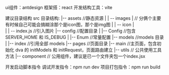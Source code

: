 ui组件：antdesign
框架搭：react 
开发结构工具：vite

建议目录结构
    src 目录结构:
    |-- assets //静态资源
      | | -- images |  // 分俩个主要有时候自己可能会搞糊涂那个是icon图，那个是img图
      | | -- icon   |   
      | | -- index.js //引入图片
    |-- config //配置目录
    | |-- Config //包含 SERVER_HOME 和 IS_DEBUG
      | |-- Enum //常量配置
    |-- models //models 目录
      | |-- index //引用全部 models
    |-- pages //页面目录
    |-- main //主页面，包含初始化 dva 的 initModels 和 initRequest，页面路由建立
    |-- utils // 公共使用工具方法
    |-- component // 公用组件，建议是已一个文件夹包一个index.jsx

开发启动脚本指令
调试开发指令：npm run dev 
项目打包指令：npm run build